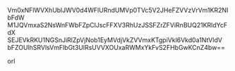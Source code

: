 Vm0xNFlWVXhUblJWV0d4WFlURndUMVp0TVc5V2JHeFZVVzVrVm1KR2NIbFdW
M1JQVmxaS2NsWnFWbFZpClJscFFXV3RhUzJSSFZrZFViRnBUQ21KRldYcFdX
SEJEVkRKU1NGSnJiRlZpVjNob1EyMVdjVkZVVmxKTgpiVkl6Vkd0a1NtVldV
bFZOUlhSRVlsVmFlbGt3UlRsUVVXOUxaRWMxYkFvS2FHbGwKCnZ4bw==

orl